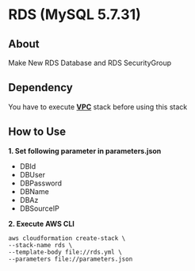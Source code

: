 # **RDS (MySQL 5.7.31)**

## **About**

Make New RDS Database and RDS SecurityGroup

## **Dependency**

You have to execute [**VPC**](https://github.com/siwai0208/cloudformation/tree/main/vpc) stack before using this stack

## **How to Use**

**1. Set following parameter in parameters.json**

- DBId
- DBUser
- DBPassword
- DBName
- DBAz
- DBSourceIP

**2. Execute AWS CLI**

    aws cloudformation create-stack \
    --stack-name rds \
    --template-body file://rds.yml \
    --parameters file://parameters.json